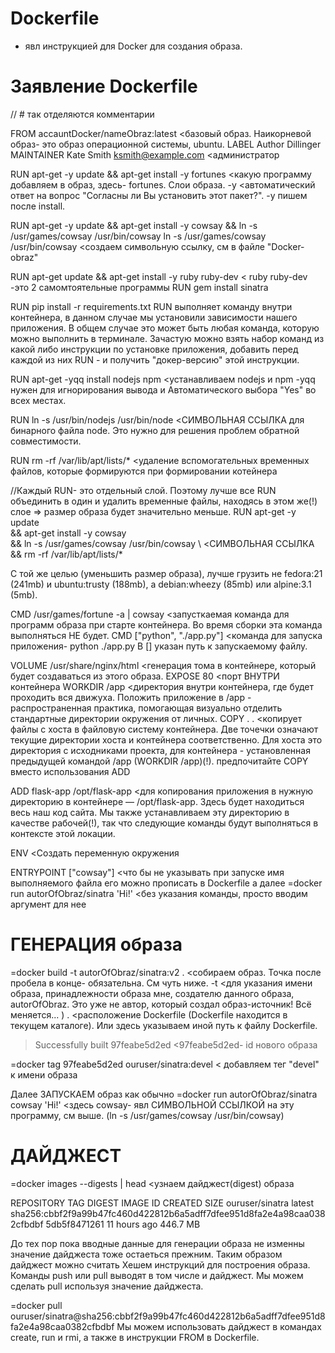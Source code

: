 # Dockerfile 
- явл инструкцией для Docker для создания образа.

# Заявление Dockerfile
 // # так отделяются комментарии

FROM accauntDocker/nameObraz:latest                       <базовый образ. Наикорневой образ- это образ операционной системы, ubuntu.
LABEL Author Dillinger                              
MAINTAINER Kate Smith <ksmith@example.com>                 <администратор

RUN apt-get -y update && apt-get install -y fortunes       <какую программу добавляем в образ, здесь- fortunes. Слои образа.
-y   <автоматический ответ на вопрос "Согласны ли Вы установить этот пакет?". -y пишем после install.

RUN apt-get -y update && apt-get install -y cowsay && ln -s /usr/games/cowsay /usr/bin/cowsay
ln -s /usr/games/cowsay /usr/bin/cowsay    <создаем символьную ссылку, см в файле "Docker-obraz"  


RUN apt-get update && apt-get install -y ruby ruby-dev     < ruby ruby-dev -это 2 самомтоятельные программы
RUN gem install sinatra

RUN pip install -r requirements.txt
RUN выполняет команду внутри контейнера, в данном случае мы установили зависимости нашего приложения. В общем случае это может быть любая команда, которую можно выполнить в терминале. Зачастую можно взять набор команд из какой либо инструкции по установке приложения, добавить перед каждой из них RUN - и получить "докер-версию" этой инструкции.

RUN apt-get -yqq install nodejs npm                <устанавливаем nodejs и npm 
-yqq нужен для игнорирования вывода и Aвтоматического выбора "Yes" во всех местах.

RUN ln -s /usr/bin/nodejs /usr/bin/node         <СИМВОЛЬНАЯ ССЫЛКА для бинарного файла node. Это нужно для решения проблем обратной совместимости.

RUN rm -rf /var/lib/apt/lists/*                 <удаление вспомогательных временных файлов, которые формируются при формировании котейнера

//Каждый RUN- это отдельный слой. Поэтому лучше все RUN объединить в один и удалить временные файлы, находясь в этом же(!) слое => размер образа будет значительно меньше.
RUN apt-get -y update \
    && apt-get install -y cowsay \
    && ln -s /usr/games/cowsay /usr/bin/cowsay \    <СИМВОЛЬНАЯ ССЫЛКА 
    && rm -rf /var/lib/apt/lists/* 

С той же целью (уменьшить размер образа), лучше грузить не fedora:21 (241mb) и ubuntu:trusty (188mb), a debian:wheezy (85mb) или alpine:3.1 (5mb).


CMD /usr/games/fortune -a | cowsay                 <запусткаемая команда для программ образа при старте контейнера. Во время сборки эта команда выполняться НЕ будет.
CMD ["python", "./app.py"]                         <командa для запуска приложения- python ./app.py   B [] указан путь к запускаемому файлу.

VOLUME /usr/share/nginx/html                       <генерация тома в контейнере, который будет создаваться из этого образа.
EXPOSE 80                                          <порт ВНУТРИ контейнера
WORKDIR /app   <директория внутри контейнера, где будет проходить вся движуха. 
                Положить приложение в /app - распространенная практика, помогающая визуально отделить стандартные директории окружения от личных.
COPY . .       <копирует файлы с хоста в файловую систему контейнера. 
                Две точечки означают текущие директории хоста и контейнера соответственно. 
                Для хоста это директория с исходниками проекта, для контейнера - установленная предыдущей командой /app (WORKDIR /app)(!).
предпочитайте COPY вместо использования ADD

ADD flask-app /opt/flask-app   <для копирования приложения в нужную директорию в контейнере — /opt/flask-app. Здесь будет находиться весь наш код сайта. Мы также устанавливаем эту директорию в качестве рабочей(!), так что следующие команды будут выполняться в контексте этой локации.

ENV    <Создать переменную окружения

ENTRYPOINT ["cowsay"] <что бы не указывать при запуске имя выполняемого файла его можно прописать в Dockerfile
а далее
=docker run autorOfObraz/sinatra 'Hi!' <без указания команды, просто вводим аргумент для нее



# ГЕНЕРАЦИЯ образа
=docker build -t autorOfObraz/sinatra:v2 .       <cобираем образ.  Точка после пробела в конце- обязательна. См чуть ниже.
-t  <для указания имени образа, принадлежности образа мне, создателю данного образа, autorOfObraz. Это уже не автор,  который создал образ-источник! Всё меняется... )
 .  <расположение Dockerfile (Dockerfile находится в текущем каталоге). Или здесь указываем иной путь к файлу Dockerfile.
>Successfully built 97feabe5d2ed            <97feabe5d2ed- id нового образа

=docker tag 97feabe5d2ed ouruser/sinatra:devel     < добавляем тег "devel" к имени образа


Далее ЗАПУСКАЕМ образ как обычно
=docker run autorOfObraz/sinatra cowsay 'Hi!'  <здесь cowsay- явл СИМВОЛЬНОЙ ССЫЛКОЙ на эту программу, см выше. (ln -s /usr/games/cowsay /usr/bin/cowsay)



# ДАЙДЖЕСТ
=docker images --digests | head         <узнаем дайджест(digest) образа
>
REPOSITORY        TAG      DIGEST                                                                     IMAGE ID      CREATED       SIZE
ouruser/sinatra   latest   sha256:cbbf2f9a99b47fc460d422812b6a5adff7dfee951d8fa2e4a98caa0382cfbdbf    5db5f8471261  11 hours ago  446.7 MB

До тех пор пока вводные данные для генерации образа не изменны значение дайджеста тоже остаеться прежним. Таким образом дайджест можно считать Хешем инструкций для построения образа.
Команды push или pull выводят в том числе и дайджест. Мы можем сделать pull используя значение дайджеста.

=docker pull ouruser/sinatra@sha256:cbbf2f9a99b47fc460d422812b6a5adff7dfee951d8fa2e4a98caa0382cfbdbf
Мы можем использовать дайджест в командах create, run и rmi, a также в инструкции FROM в Dockerfile.







